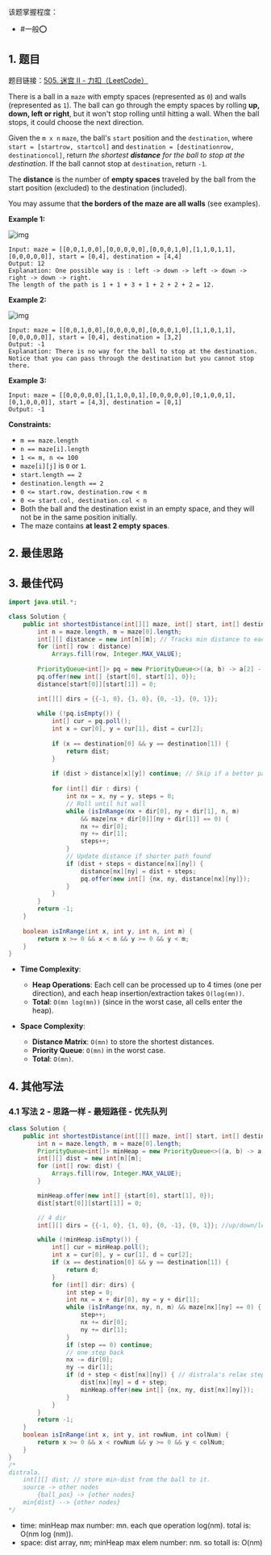 
该题掌握程度：
- #一般⭕️

## 1. 题目
题目链接：[505. 迷宫 II - 力扣（LeetCode）](https://leetcode.cn/problems/the-maze-ii/description/)

There is a ball in a `maze` with empty spaces (represented as `0`) and walls (represented as `1`). The ball can go through the empty spaces by rolling **up, down, left or right**, but it won't stop rolling until hitting a wall. When the ball stops, it could choose the next direction.

Given the `m x n` `maze`, the ball's `start` position and the `destination`, where `start = [startrow, startcol]` and `destination = [destinationrow, destinationcol]`, return *the shortest **distance** for the ball to stop at the destination*. If the ball cannot stop at `destination`, return `-1`.

The **distance** is the number of **empty spaces** traveled by the ball from the start position (excluded) to the destination (included).

You may assume that **the borders of the maze are all walls** (see examples).

 

**Example 1:**

![img](https://i.hish.top:8/2025/05/08/151442.jpg)

```
Input: maze = [[0,0,1,0,0],[0,0,0,0,0],[0,0,0,1,0],[1,1,0,1,1],[0,0,0,0,0]], start = [0,4], destination = [4,4]
Output: 12
Explanation: One possible way is : left -> down -> left -> down -> right -> down -> right.
The length of the path is 1 + 1 + 3 + 1 + 2 + 2 + 2 = 12.
```

**Example 2:**

![img](https://i.hish.top:8/2025/05/08/151443.jpg)

```
Input: maze = [[0,0,1,0,0],[0,0,0,0,0],[0,0,0,1,0],[1,1,0,1,1],[0,0,0,0,0]], start = [0,4], destination = [3,2]
Output: -1
Explanation: There is no way for the ball to stop at the destination. Notice that you can pass through the destination but you cannot stop there.
```

**Example 3:**

```
Input: maze = [[0,0,0,0,0],[1,1,0,0,1],[0,0,0,0,0],[0,1,0,0,1],[0,1,0,0,0]], start = [4,3], destination = [0,1]
Output: -1
```

 

**Constraints:**

- `m == maze.length`
- `n == maze[i].length`
- `1 <= m, n <= 100`
- `maze[i][j]` is `0` or `1`.
- `start.length == 2`
- `destination.length == 2`
- `0 <= start.row, destination.row < m`
- `0 <= start.col, destination.col < n`
- Both the ball and the destination exist in an empty space, and they will not be in the same position initially.
- The maze contains **at least 2 empty spaces**.

## 2. 最佳思路

## 3. 最佳代码

```java
import java.util.*;

class Solution {
    public int shortestDistance(int[][] maze, int[] start, int[] destination) {
        int n = maze.length, m = maze[0].length;
        int[][] distance = new int[n][m]; // Tracks min distance to each cell
        for (int[] row : distance) 
            Arrays.fill(row, Integer.MAX_VALUE);
        
        PriorityQueue<int[]> pq = new PriorityQueue<>((a, b) -> a[2] - b[2]); // Min-heap
        pq.offer(new int[] {start[0], start[1], 0});
        distance[start[0]][start[1]] = 0;

        int[][] dirs = {{-1, 0}, {1, 0}, {0, -1}, {0, 1}};
        
        while (!pq.isEmpty()) {
            int[] cur = pq.poll();
            int x = cur[0], y = cur[1], dist = cur[2];
            
            if (x == destination[0] && y == destination[1]) {
                return dist;
            }
            
            if (dist > distance[x][y]) continue; // Skip if a better path exists
            
            for (int[] dir : dirs) {
                int nx = x, ny = y, steps = 0;
                // Roll until hit wall
                while (isInRange(nx + dir[0], ny + dir[1], n, m) 
                    && maze[nx + dir[0]][ny + dir[1]] == 0) {
                    nx += dir[0];
                    ny += dir[1];
                    steps++;
                }
                // Update distance if shorter path found
                if (dist + steps < distance[nx][ny]) {
                    distance[nx][ny] = dist + steps;
                    pq.offer(new int[] {nx, ny, distance[nx][ny]});
                }
            }
        }
        return -1;
    }
    
    boolean isInRange(int x, int y, int n, int m) {
        return x >= 0 && x < n && y >= 0 && y < m;
    }
}
```


- **Time Complexity**:
    - **Heap Operations**: Each cell can be processed up to 4 times (one per direction), and each heap insertion/extraction takes `O(log(mn))`.
    - **Total**: `O(mn log(mn))` (since in the worst case, all cells enter the heap).
    
- **Space Complexity**:
    - **Distance Matrix**: `O(mn)` to store the shortest distances.
    - **Priority Queue**: `O(mn)` in the worst case.
    - **Total**: `O(mn)`.


## 4. 其他写法

### 4.1 写法 2 - 思路一样 - 最短路径 - 优先队列

```java
class Solution {
    public int shortestDistance(int[][] maze, int[] start, int[] destination) {
        int n = maze.length, m = maze[0].length;
        PriorityQueue<int[]> minHeap = new PriorityQueue<>((a, b) -> a[2] - b[2]);
        int[][] dist = new int[n][m];
        for (int[] row: dist) {
            Arrays.fill(row, Integer.MAX_VALUE);
        }

        minHeap.offer(new int[] {start[0], start[1], 0});
        dist[start[0]][start[1]] = 0;

        // 4 dir
        int[][] dirs = {{-1, 0}, {1, 0}, {0, -1}, {0, 1}}; //up/down/left/right

        while (!minHeap.isEmpty()) {
            int[] cur = minHeap.poll();
            int x = cur[0], y = cur[1], d = cur[2];
            if (x == destination[0] && y == destination[1]) {
                return d;
            }
            for (int[] dir: dirs) {
                int step = 0;
                int nx = x + dir[0], ny = y + dir[1];
                while (isInRange(nx, ny, n, m) && maze[nx][ny] == 0) {
                    step++;
                    nx += dir[0];
                    ny += dir[1];
                }
                if (step == 0) continue;
                // one step back
                nx -= dir[0];                    
                ny -= dir[1];
                if (d + step < dist[nx][ny]) { // distrala's relax step. go to (nx, ny) from point (x,y) is shorter
                    dist[nx][ny] = d + step;
                    minHeap.offer(new int[] {nx, ny, dist[nx][ny]});
                }                
            }
        }
        return -1;
    }
    boolean isInRange(int x, int y, int rowNum, int colNum) {
        return x >= 0 && x < rowNum && y >= 0 && y < colNum;
    }
}
/*
distrala.
    int[][] dist; // store min-dist from the ball to it.
    source -> other nodes
        {ball_pos} -> {other nodes}
    min{dist} --> {other nodes}    
*/
```

- time: minHeap max number: mn. each que operation log(nm). total is: O(nm log (nm)).
- space: dist array, nm; minHeap max elem number: nm. so totall is: O(nm)